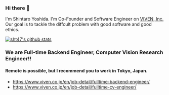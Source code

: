 ### Hi there 👋
I'm Shintaro Yoshida. I'm Co-Founder and Software Engineer on [VIVEN, Inc.](https://www.viven.co.jp) Our goal is to tackle the diffcult problem with good software and good ethics.

<!--
# Publish Python Library of Grad-CAM Tensorflow until April 15, 2021. 
# Publish Good Computer Vision Mdoel, DarkPose in Tensorflow  until April 30, 2021
-->
[![sht47's github stats](https://github-readme-stats.vercel.app/api?username=sht47&show_icons=true&theme=dracula)](https://github.com/sht47/sht47)

### We are Full-time Backend Engineer, Computer Vision Research Engineer!! 
#### Remote is possible, but I recommend you to work in Tokyo, Japan. 

- https://www.viven.co.jp/en/job-detail/fulltime-backend-engineer/ 
- https://www.viven.co.jp/en/job-detail/fulltime-cv-engineer/ 
